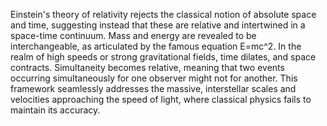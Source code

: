 
Einstein's theory of relativity rejects the classical notion of absolute space and time, suggesting instead that these are relative and intertwined in a space-time continuum. Mass and energy are revealed to be interchangeable, as articulated by the famous equation E=mc^2. In the realm of high speeds or strong gravitational fields, time dilates, and space contracts. Simultaneity becomes relative, meaning that two events occurring simultaneously for one observer might not for another. This framework seamlessly addresses the massive, interstellar scales and velocities approaching the speed of light, where classical physics fails to maintain its accuracy.

